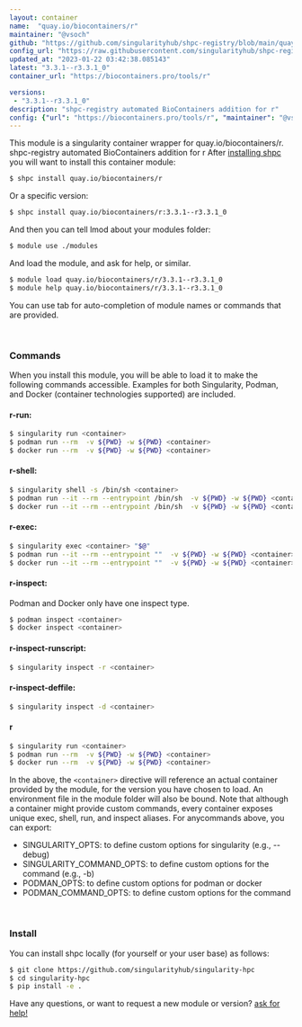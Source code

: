 ```yaml
---
layout: container
name:  "quay.io/biocontainers/r"
maintainer: "@vsoch"
github: "https://github.com/singularityhub/shpc-registry/blob/main/quay.io/biocontainers/r/container.yaml"
config_url: "https://raw.githubusercontent.com/singularityhub/shpc-registry/main/quay.io/biocontainers/r/container.yaml"
updated_at: "2023-01-22 03:42:38.085143"
latest: "3.3.1--r3.3.1_0"
container_url: "https://biocontainers.pro/tools/r"

versions:
 - "3.3.1--r3.3.1_0"
description: "shpc-registry automated BioContainers addition for r"
config: {"url": "https://biocontainers.pro/tools/r", "maintainer": "@vsoch", "description": "shpc-registry automated BioContainers addition for r", "latest": {"3.3.1--r3.3.1_0": "sha256:a57b8da26f7a0b378111c0bc491097524311c36631e380e7459d6b44c50581b1"}, "tags": {"3.3.1--r3.3.1_0": "sha256:a57b8da26f7a0b378111c0bc491097524311c36631e380e7459d6b44c50581b1"}, "docker": "quay.io/biocontainers/r"}
---
```


This module is a singularity container wrapper for quay.io/biocontainers/r.
shpc-registry automated BioContainers addition for r
After [installing shpc](#install) you will want to install this container module:


```bash
$ shpc install quay.io/biocontainers/r
```

Or a specific version:

```bash
$ shpc install quay.io/biocontainers/r:3.3.1--r3.3.1_0
```

And then you can tell lmod about your modules folder:

```bash
$ module use ./modules
```

And load the module, and ask for help, or similar.

```bash
$ module load quay.io/biocontainers/r/3.3.1--r3.3.1_0
$ module help quay.io/biocontainers/r/3.3.1--r3.3.1_0
```

You can use tab for auto-completion of module names or commands that are provided.

<br>

### Commands

When you install this module, you will be able to load it to make the following commands accessible.
Examples for both Singularity, Podman, and Docker (container technologies supported) are included.

#### r-run:

```bash
$ singularity run <container>
$ podman run --rm  -v ${PWD} -w ${PWD} <container>
$ docker run --rm  -v ${PWD} -w ${PWD} <container>
```

#### r-shell:

```bash
$ singularity shell -s /bin/sh <container>
$ podman run --it --rm --entrypoint /bin/sh  -v ${PWD} -w ${PWD} <container>
$ docker run --it --rm --entrypoint /bin/sh  -v ${PWD} -w ${PWD} <container>
```

#### r-exec:

```bash
$ singularity exec <container> "$@"
$ podman run --it --rm --entrypoint ""  -v ${PWD} -w ${PWD} <container> "$@"
$ docker run --it --rm --entrypoint ""  -v ${PWD} -w ${PWD} <container> "$@"
```

#### r-inspect:

Podman and Docker only have one inspect type.

```bash
$ podman inspect <container>
$ docker inspect <container>
```

#### r-inspect-runscript:

```bash
$ singularity inspect -r <container>
```

#### r-inspect-deffile:

```bash
$ singularity inspect -d <container>
```



#### r

```bash
$ singularity run <container>
$ podman run --rm  -v ${PWD} -w ${PWD} <container>
$ docker run --rm  -v ${PWD} -w ${PWD} <container>
```


In the above, the `<container>` directive will reference an actual container provided
by the module, for the version you have chosen to load. An environment file in the
module folder will also be bound. Note that although a container
might provide custom commands, every container exposes unique exec, shell, run, and
inspect aliases. For anycommands above, you can export:

 - SINGULARITY_OPTS: to define custom options for singularity (e.g., --debug)
 - SINGULARITY_COMMAND_OPTS: to define custom options for the command (e.g., -b)
 - PODMAN_OPTS: to define custom options for podman or docker
 - PODMAN_COMMAND_OPTS: to define custom options for the command

<br>

### Install

You can install shpc locally (for yourself or your user base) as follows:

```bash
$ git clone https://github.com/singularityhub/singularity-hpc
$ cd singularity-hpc
$ pip install -e .
```

Have any questions, or want to request a new module or version? [ask for help!](https://github.com/singularityhub/singularity-hpc/issues)